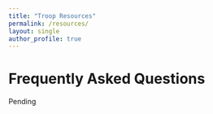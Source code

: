 ```yaml
---
title: "Troop Resources"
permalink: /resources/
layout: single
author_profile: true
---
```


# Frequently Asked Questions

Pending